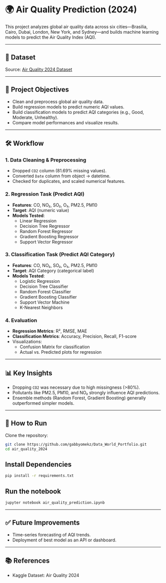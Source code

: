 # 🌍 Air Quality Prediction (2024)

This project analyzes global air quality data across six cities—Brasilia, Cairo, Dubai, London, New York, and Sydney—and builds machine learning models to predict the Air Quality Index (AQI).

---

## 🔗 Dataset
Source: [Air Quality 2024 Dataset](https://www.kaggle.com/datasets/youssefelebiary/air-quality-2024/data)

---

## 📌 Project Objectives
- Clean and preprocess global air quality data.
- Build regression models to predict numeric AQI values.
- Build classification models to predict AQI categories (e.g., Good, Moderate, Unhealthy).
- Compare model performances and visualize results.

---

## 🛠️ Workflow

### 1. Data Cleaning & Preprocessing
- Dropped `CO2` column (81.69% missing values).
- Converted `Date` column from object → datetime.
- Checked for duplicates, and scaled numerical features.

### 2. Regression Task (Predict AQI)
- **Features**: CO, NO₂, SO₂, O₃, PM2.5, PM10  
- **Target**: AQI (numeric value)  
- **Models Tested**:
  - Linear Regression
  - Decision Tree Regressor
  - Random Forest Regressor
  - Gradient Boosting Regressor
  - Support Vector Regressor

### 3. Classification Task (Predict AQI Category)
- **Features**: CO, NO₂, SO₂, O₃, PM2.5, PM10  
- **Target**: AQI Category (categorical label)  
- **Models Tested**:
  - Logistic Regression
  - Decision Tree Classifier
  - Random Forest Classifier
  - Gradient Boosting Classifier
  - Support Vector Machine
  - K-Nearest Neighbors

### 4. Evaluation
- **Regression Metrics**: R², RMSE, MAE  
- **Classification Metrics**: Accuracy, Precision, Recall, F1-score  
- Visualizations:
  - Confusion Matrix for classification
  - Actual vs. Predicted plots for regression

---

## 📊 Key Insights
- Dropping `CO2` was necessary due to high missingness (>80%).
- Pollutants like PM2.5, PM10, and NO₂ strongly influence AQI predictions.
- Ensemble methods (Random Forest, Gradient Boosting) generally outperformed simpler models.

---

## 🚀 How to Run

Clone the repository:
```bash
git clone https://github.com/gabbyomekz/Data_World_Portfolio.git
cd air_quality_2024
```

## Install Dependencies
```bash
pip install -r requirements.txt
```

## Run the notebook
```bash
jupyter notebook air_quality_prediction.ipynb
```

---
## ✅ Future Improvements
- Time-series forecasting of AQI trends.
- Deployment of best model as an API or dashboard.

---

## 📚 References
- Kaggle Dataset: Air Quality 2024


